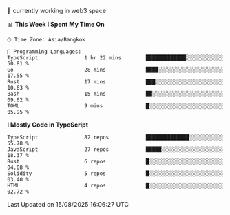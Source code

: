 🔭 currently working in web3 space

<!--START_SECTION:waka-->
📊 **This Week I Spent My Time On** 

```text
🕑︎ Time Zone: Asia/Bangkok

💬 Programming Languages: 
TypeScript               1 hr 22 mins        █████████████░░░░░░░░░░░░   50.81 % 
Go                       28 mins             ████░░░░░░░░░░░░░░░░░░░░░   17.55 % 
Rust                     17 mins             ███░░░░░░░░░░░░░░░░░░░░░░   10.63 % 
Bash                     15 mins             ██░░░░░░░░░░░░░░░░░░░░░░░   09.62 % 
TOML                     9 mins              █░░░░░░░░░░░░░░░░░░░░░░░░   05.95 % 
```

**I Mostly Code in TypeScript** 

```text
TypeScript               82 repos            ██████████████░░░░░░░░░░░   55.78 % 
JavaScript               27 repos            █████░░░░░░░░░░░░░░░░░░░░   18.37 % 
Rust                     6 repos             █░░░░░░░░░░░░░░░░░░░░░░░░   04.08 % 
Solidity                 5 repos             █░░░░░░░░░░░░░░░░░░░░░░░░   03.40 % 
HTML                     4 repos             █░░░░░░░░░░░░░░░░░░░░░░░░   02.72 % 
```




 Last Updated on 15/08/2025 16:06:27 UTC
<!--END_SECTION:waka-->
